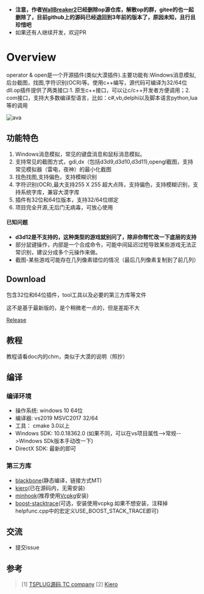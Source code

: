 - **注意，作者[WallBreaker2](https://github.com/WallBreaker2)已经删除op源仓库，解散op的群，gitee的也一起删除了，目前github上的源码已经退回到3年前的版本了，原因未知，且行且珍惜吧**
- 如果还有人继续开发，欢迎PR



Overview
===========

operator & open是一个开源插件(类似大漠插件).主要功能有:Windows消息模拟,后台截图，找图,字符识别(OCR)等。使用c++编写，源代码可编译为32/64位dll.op插件提供了两类接口:1. 原生c++接口，可以让c/c++开发者方便调用；2. com接口，支持大多数编译型语言，比如：c#,vb,delphi以及脚本语言python,lua等的调用



![ava](doc/class_struct.svg)



## 功能特色

1. Windows消息模拟，常见的键盘消息和鼠标消息模拟。
2. 支持常见的截图方式，gdi,dx（包括d3d9,d3d10,d3d11),opengl截图，支持常见模拟器（雷电，夜神）的最小化截图
3. 找色找图,支持偏色，支持模糊识别
4. 字符识别(OCR),最大支持255 X 255 超大点阵，支持偏色，支持模糊识别，支持系统字库，兼容大漠字库
5. 插件有32位和64位版本，支持32/64位绑定
6. 项目完全开源,无后门无病毒，可放心使用



#### 已知问题

- **d3d12是不支持的，这种类型的游戏就别问了，除非你帮忙改一下底层的支持**
- 部分鼠键操作，内部是一个合成命令，可能中间延迟过短导致某些游戏无法正常识别，建议分成多个元操作来做。
- 截图-某些游戏可能存在几列像素错位的情况（最后几列像素复制到了前几列）



## Download

包含32位和64位插件，tool工具以及必要的第三方库等文件

这不是基于最新版的，是个稍微老一点的，但是差距不大

[Release](https://github.com/elmagnificogi/op/releases/download/0.4.0.1/op0.4.0.rar)



## 教程

教程请看doc内的chm，类似于大漠的说明（照抄）



## 编译

### 编译环境
* 操作系统: windows 10 64位
* 编译器: vs2019 MSVC2017 32/64
* 工具： cmake 3.0以上
* Windows SDK: 10.0.18362.0 (如果不同，可以在vs项目属性-->常规-->Windows SDk版本手动改一下)
* DirectX SDK: 最新的即可



### 第三方库

* [blackbone](https://github.com/DarthTon/Blackbone.git)(静态编译，链接方式MT)
* [kiero](https://github.com/Rebzzel/kiero.git)(已在源码内，无需安装)
* [minhook](https://github.com/TsudaKageyu/minhook.git)(推荐使用[Vcpkg](https://github.com/Microsoft/vcpkg.git)安装)
* [boost-stacktrace]()(可选，安装使用vcpkg.如果不想安装，注释掉helpfunc.cpp中的宏定义USE_BOOST_STACK_TRACE即可)



## 交流

* 提交issue



## 参考

> [1] [TSPLUG源码,TC company](https://github.com/gaojunxin/TSPlug) 
> [2] [Kiero](https://github.com/Rebzzel/kiero.git)  
